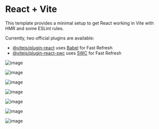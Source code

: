 # React + Vite

This template provides a minimal setup to get React working in Vite with HMR and some ESLint rules.

Currently, two official plugins are available:

- [@vitejs/plugin-react](https://github.com/vitejs/vite-plugin-react/blob/main/packages/plugin-react/README.md) uses [Babel](https://babeljs.io/) for Fast Refresh
- [@vitejs/plugin-react-swc](https://github.com/vitejs/vite-plugin-react-swc) uses [SWC](https://swc.rs/) for Fast Refresh




![image](https://github.com/user-attachments/assets/9381f1a2-dabc-4aba-8d10-0d9714247099)

![image](https://github.com/user-attachments/assets/cb0db819-3558-440b-a08c-1f89817ed688)

![image](https://github.com/user-attachments/assets/99339322-290e-4485-a6e4-d8495decae11)


![image](https://github.com/user-attachments/assets/5b41e2c2-af97-4ade-87ad-949d0c3d76ee)

![image](https://github.com/user-attachments/assets/96995743-0d54-4499-a30b-e59e187da9a5)

![image](https://github.com/user-attachments/assets/c800dab6-3f64-4888-a4da-1d6a65030f06)

![image](https://github.com/user-attachments/assets/4ae561af-b1e3-4ff8-bf60-189c067a6341)








